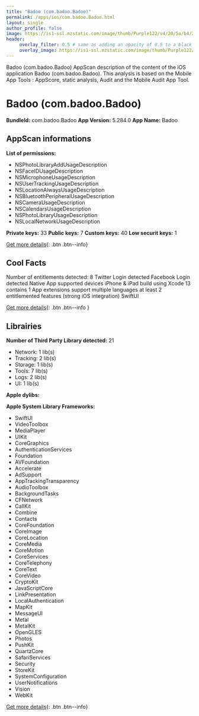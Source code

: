 ```yaml
---
title: "Badoo (com.badoo.Badoo)"
permalink: /apps/ios/com.badoo.Badoo.html
layout: single
author_profile: false
image: https://is1-ssl.mzstatic.com/image/thumb/Purple122/v4/20/5a/b4/205ab46e-de95-cf1b-d8ca-03ea095eb5a2/AppIcon-1x_U007emarketing-0-7-0-85-220.png/512x512bb.jpg
header: 
     overlay_filter: 0.5 # same as adding an opacity of 0.5 to a black background
     overlay_image: https://is1-ssl.mzstatic.com/image/thumb/Purple122/v4/20/5a/b4/205ab46e-de95-cf1b-d8ca-03ea095eb5a2/AppIcon-1x_U007emarketing-0-7-0-85-220.png/512x512bb.jpg
---
```

Badoo (com.badoo.Badoo) AppScan description of the content of the iOS application Badoo (com.badoo.Badoo). This analysis is based on the Mobile App Tools : AppScore, static analysis, Audit and the Mobile Audit App Tool.

# Badoo (com.badoo.Badoo)

**BundleId:** com.badoo.Badoo
**App Version:** 5.284.0
**App Name:** Badoo


## AppScan informations 

**List of permissions:** 
- NSPhotoLibraryAddUsageDescription
- NSFaceIDUsageDescription
- NSMicrophoneUsageDescription
- NSUserTrackingUsageDescription
- NSLocationAlwaysUsageDescription
- NSBluetoothPeripheralUsageDescription
- NSCameraUsageDescription
- NSCalendarsUsageDescription
- NSPhotoLibraryUsageDescription
- NSLocalNetworkUsageDescription
  
  
**Private keys:** 33
**Public keys:** 7
**Custom keys:** 40
**Low securit keys:** 1
  
[Get more details](/pricing.html){: .btn .btn--info}

## Cool Facts

Number of entitlements detected: 8
Twitter Login detected
Facebook Login detected
Native App
supported devices iPhone & iPad
build using Xcode 13
contains 1 App extensions
support multiple languages
at least 2 entitlemented features (strong iOS integration)
SwiftUI
  
[Get more details](/pricing.html){: .btn .btn--info }

## Librairies 
**Number of Third Party Library detected:** 21
- Network: 1 lib(s)
- Tracking: 2 lib(s)
- Storage: 1 lib(s)
- Tools: 7 lib(s)
- Logs: 2 lib(s)
- UI: 1 lib(s)


**Apple dylibs:**


**Apple System Library Frameworks:**
- SwiftUI
- VideoToolbox
- MediaPlayer
- UIKit
- CoreGraphics
- AuthenticationServices
- Foundation
- AVFoundation
- Accelerate
- AdSupport
- AppTrackingTransparency
- AudioToolbox
- BackgroundTasks
- CFNetwork
- CallKit
- Combine
- Contacts
- CoreFoundation
- CoreImage
- CoreLocation
- CoreMedia
- CoreMotion
- CoreServices
- CoreTelephony
- CoreText
- CoreVideo
- CryptoKit
- JavaScriptCore
- LinkPresentation
- LocalAuthentication
- MapKit
- MessageUI
- Metal
- MetalKit
- OpenGLES
- Photos
- PushKit
- QuartzCore
- SafariServices
- Security
- StoreKit
- SystemConfiguration
- UserNotifications
- Vision
- WebKit


  
[Get more details](/pricing.html){: .btn .btn--info}


